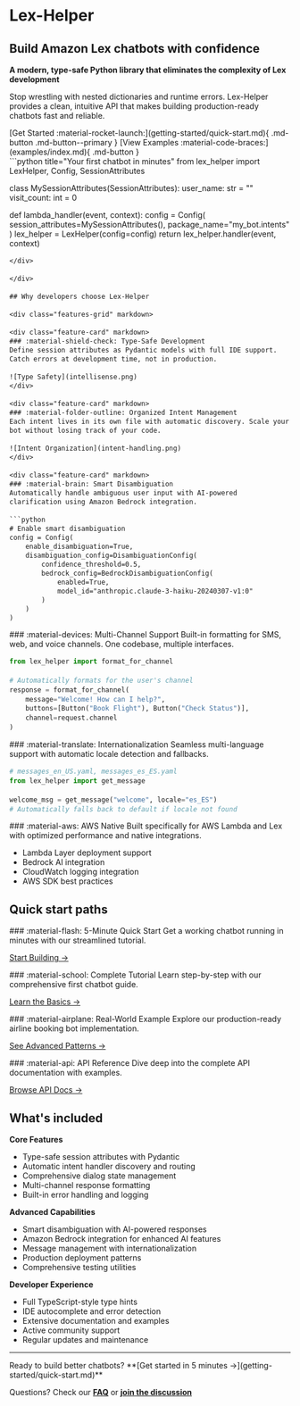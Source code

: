 # Lex-Helper

<div class="hero-section" markdown>

<div class="hero-content" markdown>

## Build Amazon Lex chatbots with confidence

**A modern, type-safe Python library that eliminates the complexity of Lex development**

Stop wrestling with nested dictionaries and runtime errors. Lex-Helper provides a clean, intuitive API that makes building production-ready chatbots fast and reliable.

<div class="hero-buttons" markdown>
[Get Started :material-rocket-launch:](getting-started/quick-start.md){ .md-button .md-button--primary }
[View Examples :material-code-braces:](examples/index.md){ .md-button }
</div>

</div>

<div class="hero-code" markdown>
```python title="Your first chatbot in minutes"
from lex_helper import LexHelper, Config, SessionAttributes

class MySessionAttributes(SessionAttributes):
    user_name: str = ""
    visit_count: int = 0

def lambda_handler(event, context):
    config = Config(
        session_attributes=MySessionAttributes(),
        package_name="my_bot.intents"
    )
    lex_helper = LexHelper(config=config)
    return lex_helper.handler(event, context)
```
</div>

</div>

## Why developers choose Lex-Helper

<div class="features-grid" markdown>

<div class="feature-card" markdown>
### :material-shield-check: Type-Safe Development
Define session attributes as Pydantic models with full IDE support. Catch errors at development time, not in production.

![Type Safety](intellisense.png)
</div>

<div class="feature-card" markdown>
### :material-folder-outline: Organized Intent Management  
Each intent lives in its own file with automatic discovery. Scale your bot without losing track of your code.

![Intent Organization](intent-handling.png)
</div>

<div class="feature-card" markdown>
### :material-brain: Smart Disambiguation
Automatically handle ambiguous user input with AI-powered clarification using Amazon Bedrock integration.

```python
# Enable smart disambiguation
config = Config(
    enable_disambiguation=True,
    disambiguation_config=DisambiguationConfig(
        confidence_threshold=0.5,
        bedrock_config=BedrockDisambiguationConfig(
            enabled=True,
            model_id="anthropic.claude-3-haiku-20240307-v1:0"
        )
    )
)
```
</div>

<div class="feature-card" markdown>
### :material-devices: Multi-Channel Support
Built-in formatting for SMS, web, and voice channels. One codebase, multiple interfaces.

```python
from lex_helper import format_for_channel

# Automatically formats for the user's channel
response = format_for_channel(
    message="Welcome! How can I help?",
    buttons=[Button("Book Flight"), Button("Check Status")],
    channel=request.channel
)
```
</div>

<div class="feature-card" markdown>
### :material-translate: Internationalization
Seamless multi-language support with automatic locale detection and fallbacks.

```python
# messages_en_US.yaml, messages_es_ES.yaml
from lex_helper import get_message

welcome_msg = get_message("welcome", locale="es_ES")
# Automatically falls back to default if locale not found
```
</div>

<div class="feature-card" markdown>
### :material-aws: AWS Native
Built specifically for AWS Lambda and Lex with optimized performance and native integrations.

- Lambda Layer deployment support
- Bedrock AI integration
- CloudWatch logging integration
- AWS SDK best practices
</div>

</div>



## Quick start paths

<div class="quick-start-grid" markdown>

<div class="path-card" markdown>
### :material-flash: 5-Minute Quick Start
Get a working chatbot running in minutes with our streamlined tutorial.

[Start Building →](getting-started/quick-start.md)
</div>

<div class="path-card" markdown>
### :material-school: Complete Tutorial
Learn step-by-step with our comprehensive first chatbot guide.

[Learn the Basics →](getting-started/first-chatbot.md)
</div>

<div class="path-card" markdown>
### :material-airplane: Real-World Example
Explore our production-ready airline booking bot implementation.

[See Advanced Patterns →](tutorials/airline-bot.md)
</div>

<div class="path-card" markdown>
### :material-api: API Reference
Dive deep into the complete API documentation with examples.

[Browse API Docs →](api/index.md)
</div>

</div>

## What's included

<div class="included-features" markdown>

**Core Features**
- Type-safe session attributes with Pydantic
- Automatic intent handler discovery and routing  
- Comprehensive dialog state management
- Multi-channel response formatting
- Built-in error handling and logging

**Advanced Capabilities**
- Smart disambiguation with AI-powered responses
- Amazon Bedrock integration for enhanced AI features
- Message management with internationalization
- Production deployment patterns
- Comprehensive testing utilities

**Developer Experience**
- Full TypeScript-style type hints
- IDE autocomplete and error detection
- Extensive documentation and examples
- Active community support
- Regular updates and maintenance

</div>

---

<div class="get-started-footer" markdown>
Ready to build better chatbots? **[Get started in 5 minutes →](getting-started/quick-start.md)**

Questions? Check our **[FAQ](community/support.md)** or **[join the discussion](https://github.com/aws/lex-helper/discussions)**
</div>
